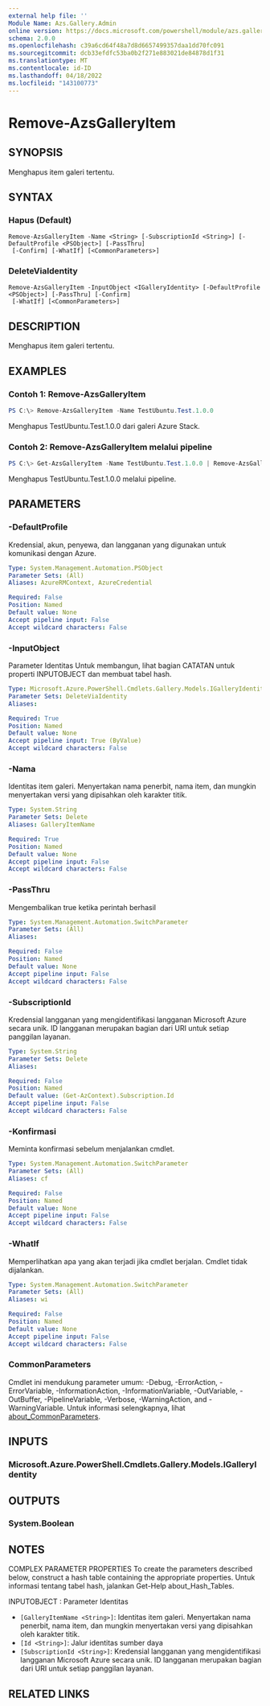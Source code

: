 ```yaml
---
external help file: ''
Module Name: Azs.Gallery.Admin
online version: https://docs.microsoft.com/powershell/module/azs.gallery.admin/remove-azsgalleryitem
schema: 2.0.0
ms.openlocfilehash: c39a6cd64f48a7d8d6657499357daa1dd70fc091
ms.sourcegitcommit: dcb33efdfc53ba0b2f271e883021de84878d1f31
ms.translationtype: MT
ms.contentlocale: id-ID
ms.lasthandoff: 04/18/2022
ms.locfileid: "143100773"
---
```

# Remove-AzsGalleryItem

## SYNOPSIS
Menghapus item galeri tertentu.

## SYNTAX

### Hapus (Default)
```
Remove-AzsGalleryItem -Name <String> [-SubscriptionId <String>] [-DefaultProfile <PSObject>] [-PassThru]
 [-Confirm] [-WhatIf] [<CommonParameters>]
```

### DeleteViaIdentity
```
Remove-AzsGalleryItem -InputObject <IGalleryIdentity> [-DefaultProfile <PSObject>] [-PassThru] [-Confirm]
 [-WhatIf] [<CommonParameters>]
```

## DESCRIPTION
Menghapus item galeri tertentu.

## EXAMPLES

### Contoh 1: Remove-AzsGalleryItem
```powershell
PS C:\> Remove-AzsGalleryItem -Name TestUbuntu.Test.1.0.0

```

Menghapus TestUbuntu.Test.1.0.0 dari galeri Azure Stack.

### Contoh 2: Remove-AzsGalleryItem melalui pipeline
```powershell
PS C:\> Get-AzsGalleryItem -Name TestUbuntu.Test.1.0.0 | Remove-AzsGalleryItem

```

Menghapus TestUbuntu.Test.1.0.0 melalui pipeline.

## PARAMETERS

### -DefaultProfile
Kredensial, akun, penyewa, dan langganan yang digunakan untuk komunikasi dengan Azure.

```yaml
Type: System.Management.Automation.PSObject
Parameter Sets: (All)
Aliases: AzureRMContext, AzureCredential

Required: False
Position: Named
Default value: None
Accept pipeline input: False
Accept wildcard characters: False

```

### -InputObject
Parameter Identitas Untuk membangun, lihat bagian CATATAN untuk properti INPUTOBJECT dan membuat tabel hash.

```yaml
Type: Microsoft.Azure.PowerShell.Cmdlets.Gallery.Models.IGalleryIdentity
Parameter Sets: DeleteViaIdentity
Aliases:

Required: True
Position: Named
Default value: None
Accept pipeline input: True (ByValue)
Accept wildcard characters: False

```

### -Nama
Identitas item galeri.
Menyertakan nama penerbit, nama item, dan mungkin menyertakan versi yang dipisahkan oleh karakter titik.

```yaml
Type: System.String
Parameter Sets: Delete
Aliases: GalleryItemName

Required: True
Position: Named
Default value: None
Accept pipeline input: False
Accept wildcard characters: False

```

### -PassThru
Mengembalikan true ketika perintah berhasil

```yaml
Type: System.Management.Automation.SwitchParameter
Parameter Sets: (All)
Aliases:

Required: False
Position: Named
Default value: None
Accept pipeline input: False
Accept wildcard characters: False

```

### -SubscriptionId
Kredensial langganan yang mengidentifikasi langganan Microsoft Azure secara unik.
ID langganan merupakan bagian dari URI untuk setiap panggilan layanan.

```yaml
Type: System.String
Parameter Sets: Delete
Aliases:

Required: False
Position: Named
Default value: (Get-AzContext).Subscription.Id
Accept pipeline input: False
Accept wildcard characters: False

```

### -Konfirmasi
Meminta konfirmasi sebelum menjalankan cmdlet.

```yaml
Type: System.Management.Automation.SwitchParameter
Parameter Sets: (All)
Aliases: cf

Required: False
Position: Named
Default value: None
Accept pipeline input: False
Accept wildcard characters: False

```

### -WhatIf
Memperlihatkan apa yang akan terjadi jika cmdlet berjalan.
Cmdlet tidak dijalankan.

```yaml
Type: System.Management.Automation.SwitchParameter
Parameter Sets: (All)
Aliases: wi

Required: False
Position: Named
Default value: None
Accept pipeline input: False
Accept wildcard characters: False

```

### CommonParameters
Cmdlet ini mendukung parameter umum: -Debug, -ErrorAction, -ErrorVariable, -InformationAction, -InformationVariable, -OutVariable, -OutBuffer, -PipelineVariable, -Verbose, -WarningAction, and -WarningVariable. Untuk informasi selengkapnya, lihat [about_CommonParameters](http://go.microsoft.com/fwlink/?LinkID=113216).

## INPUTS

### Microsoft.Azure.PowerShell.Cmdlets.Gallery.Models.IGalleryIdentity

## OUTPUTS

### System.Boolean



## NOTES

COMPLEX PARAMETER PROPERTIES To create the parameters described below, construct a hash table containing the appropriate properties. Untuk informasi tentang tabel hash, jalankan Get-Help about_Hash_Tables.

INPUTOBJECT <IGalleryIdentity>: Parameter Identitas
  - `[GalleryItemName <String>]`: Identitas item galeri. Menyertakan nama penerbit, nama item, dan mungkin menyertakan versi yang dipisahkan oleh karakter titik.
  - `[Id <String>]`: Jalur identitas sumber daya
  - `[SubscriptionId <String>]`: Kredensial langganan yang mengidentifikasi langganan Microsoft Azure secara unik. ID langganan merupakan bagian dari URI untuk setiap panggilan layanan.

## RELATED LINKS

